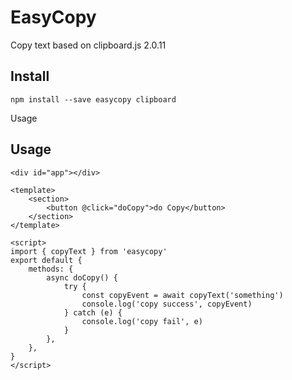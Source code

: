 # EasyCopy

Copy text based on clipboard.js 2.0.11

## Install

`npm install --save easycopy clipboard`

Usage

## Usage

```vue
<div id="app"></div>

<template>
    <section>
        <button @click="doCopy">do Copy</button>
    </section>
</template>

<script>
import { copyText } from 'easycopy'
export default {
    methods: {
        async doCopy() {
            try {
                const copyEvent = await copyText('something')
                console.log('copy success', copyEvent)
            } catch (e) {
                console.log('copy fail', e)
            }
        },
    },
}
</script>
```
